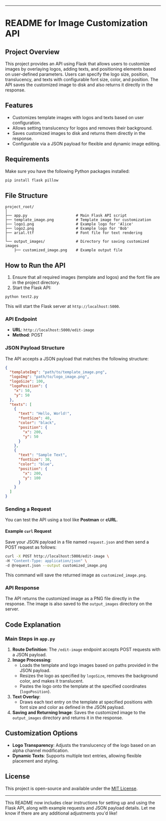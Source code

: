 
---

# README for Image Customization API

## Project Overview

This project provides an API using Flask that allows users to customize images by overlaying logos, adding texts, and positioning elements based on user-defined parameters. Users can specify the logo size, position, translucency, and texts with configurable font size, color, and position. The API saves the customized image to disk and also returns it directly in the response.

## Features

- Customizes template images with logos and texts based on user configuration.
- Allows setting translucency for logos and removes their background.
- Saves customized images to disk and returns them directly in the response.
- Configurable via a JSON payload for flexible and dynamic image editing.

## Requirements

Make sure you have the following Python packages installed:

```bash
pip install flask pillow
```

## File Structure

```
project_root/
│
├── app.py                      # Main Flask API script
├── template_image.png          # Template image for customization
├── logo1.png                   # Example logo for 'Alice'
├── logo2.png                   # Example logo for 'Bob'
├── arial.ttf                   # Font file for text rendering
│
└── output_images/              # Directory for saving customized images
    ├── customized_image.png    # Example output file
```

## How to Run the API

1. Ensure that all required images (template and logos) and the font file are in the project directory.
2. Start the Flask API:

```bash
python test2.py
```

This will start the Flask server at `http://localhost:5000`.

### API Endpoint

- **URL**: `http://localhost:5000/edit-image`
- **Method**: POST

### JSON Payload Structure

The API accepts a JSON payload that matches the following structure:

```json
{
  "templateImg": "path/to/template_image.png",
  "logoImg": "path/to/logo_image.png",
  "logoSize": 100,
  "logoPosition": {
    "x": 50,
    "y": 50
  },
  "texts": [
    {
      "text": "Hello, World!",
      "fontSize": 40,
      "color": "black",
      "position": {
        "x": 200,
        "y": 50
      }
    },
    {
      "text": "Sample Text",
      "fontSize": 30,
      "color": "blue",
      "position": {
        "x": 200,
        "y": 100
      }
    }
  ]
}
```

### Sending a Request

You can test the API using a tool like **Postman** or **cURL**.

#### Example `curl` Request

Save your JSON payload in a file named `request.json` and then send a POST request as follows:

```bash
curl -X POST http://localhost:5000/edit-image \
-H "Content-Type: application/json" \
-d @request.json --output customized_image.png
```

This command will save the returned image as `customized_image.png`.

### API Response

The API returns the customized image as a PNG file directly in the response. The image is also saved to the `output_images` directory on the server.

## Code Explanation

### Main Steps in `app.py`

1. **Route Definition**: The `/edit-image` endpoint accepts POST requests with a JSON payload.
2. **Image Processing**:
   - Loads the template and logo images based on paths provided in the JSON payload.
   - Resizes the logo as specified by `logoSize`, removes the background color, and makes it translucent.
   - Pastes the logo onto the template at the specified coordinates (`logoPosition`).
3. **Text Overlay**:
   - Draws each text entry on the template at specified positions with font size and color as defined in the JSON payload.
4. **Saving and Returning Image**: Saves the customized image to the `output_images` directory and returns it in the response.

## Customization Options

- **Logo Transparency**: Adjusts the translucency of the logo based on an alpha channel modification.
- **Dynamic Texts**: Supports multiple text entries, allowing flexible placement and styling.

## License

This project is open-source and available under the [MIT License](LICENSE).

---

This README now includes clear instructions for setting up and using the Flask API, along with example requests and JSON payload details. Let me know if there are any additional adjustments you'd like!

